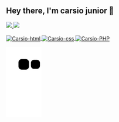 ## Hey there, I'm carsio junior 👋
<div align="center" style= "display: flex">
  <a href="https://github.com/Carsio-Junior">
  <img height="180em" src="https://github-readme-stats.vercel.app/api/top-langs/?username=Carsio-Junior&layout=compact&langs_count=7&theme=dark"/>
  <img height="180em" src="https://github-readme-stats.vercel.app/api?username=Carsio-Junior&show_icons=true&theme=dark&include_all_commits=true&count_private=true"/>
 </div>

<div style="display: inline_block"><br>
  <img align="center" alt="Carsio-html" height="40" width="50" src="https://cdn.jsdelivr.net/gh/devicons/devicon/icons/html5/html5-original-wordmark.svg" />
  <img align="center" alt="Carsio-css" height="40" width="50" src="https://cdn.jsdelivr.net/gh/devicons/devicon/icons/css3/css3-original-wordmark.svg" />
  <img align="center" alt="Carsio-PHP" height="40" width="50" src="https://cdn.jsdelivr.net/gh/devicons/devicon/icons/php/php-plain.svg" />
</div>   
  


  ![Snake animation](https://github.com/Carsio-Junior/Carsio-Junior/blob/output/github-contribution-grid-snake.svg)
